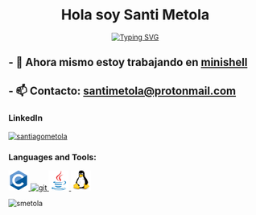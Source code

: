 <h1 align="center">Hola soy Santi Metola</h1>
<div align="center">
  
[![Typing SVG](https://readme-typing-svg.demolab.com?font=Fira+Code&pause=948&center=true&vCenter=true&random=false&width=444&lines=Programador+autodidacta;Estudiando+en+42Madrid;Apasionado+por+la+tecnología)](https://git.io/typing-svg)

</div>

## - 🔭 Ahora mismo estoy trabajando en [minishell](https://github.com/smetola/minishell)

## - 📫 Contacto: **santimetola@protonmail.com**

<h3 align="left">LinkedIn</h3>
<p align="left">
<a href="https://linkedin.com/in/santiagometola" target="blank"><img align="center" src="https://raw.githubusercontent.com/rahuldkjain/github-profile-readme-generator/master/src/images/icons/Social/linked-in-alt.svg" alt="santiagometola" height="30" width="40" /></a>
</p>

<h3 align="left">Languages and Tools:</h3>
<p align="left"> <a href="https://www.cprogramming.com/" target="_blank" rel="noreferrer"> <img src="https://raw.githubusercontent.com/devicons/devicon/master/icons/c/c-original.svg" alt="c" width="40" height="40"/> </a> <a href="https://git-scm.com/" target="_blank" rel="noreferrer"> <img src="https://www.vectorlogo.zone/logos/git-scm/git-scm-icon.svg" alt="git" width="40" height="40"/> </a> <a href="https://www.java.com" target="_blank" rel="noreferrer"> <img src="https://raw.githubusercontent.com/devicons/devicon/master/icons/java/java-original.svg" alt="java" width="40" height="40"/> </a> <a href="https://www.linux.org/" target="_blank" rel="noreferrer"> <img src="https://raw.githubusercontent.com/devicons/devicon/master/icons/linux/linux-original.svg" alt="linux" width="40" height="40"/> </a> </p>

<p><img align="left" src="https://github-readme-stats.vercel.app/api/top-langs?username=smetola&show_icons=true&locale=en&layout=compact" alt="smetola" /></p>
